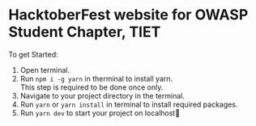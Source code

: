# HacktoberFest website for OWASP Student Chapter, TIET

To get Started:
<ol>
  <li>Open terminal.</li>
  <li>Run <code>npm i -g yarn</code> in therminal to install yarn.<br/>This step is required to be done once only.</li>
  <li>Navigate to your project directory in the terminal.</li>
  <li>Run <code>yarn</code> or <code>yarn install</code> in terminal to install required packages.</li>
  <li>Run <code>yarn dev</code> to start your project on localhost🚀</li>
</ol>
